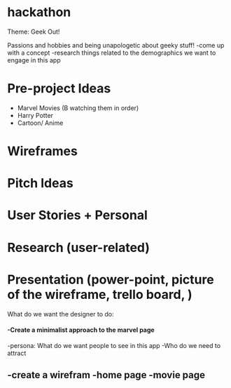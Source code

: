 # hackathon

Theme: Geek Out!

Passions and hobbies and being unapologetic about geeky stuff!
-come up with a concept
-research things related to the demographics we want to engage in this app

# Pre-project Ideas
- Marvel Movies (B watching them in order)
- Harry Potter
- Cartoon/ Anime

# Wireframes


# Pitch Ideas


# User Stories + Personal


# Research (user-related)
    


# Presentation (power-point, picture of the wireframe, trello board, )



What do we want the designer to do:
#### -Create a minimalist approach to the marvel page
-persona: What do we want people to see in this app
-Who do we need to attract 

-create a wirefram
-home page
-movie page
-